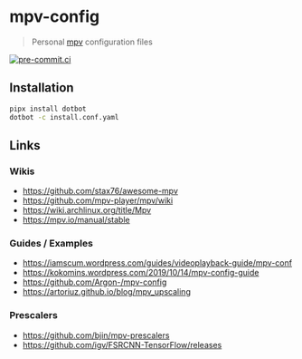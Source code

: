 # mpv-config

> Personal [mpv](https://github.com/mpv-player/mpv) configuration files

[![pre-commit.ci](https://results.pre-commit.ci/badge/github/DeadNews/mpv-config/main.svg)](https://results.pre-commit.ci/latest/github/DeadNews/mpv-config/main)

## Installation

```sh
pipx install dotbot
dotbot -c install.conf.yaml
```

## Links

### Wikis

- <https://github.com/stax76/awesome-mpv>
- <https://github.com/mpv-player/mpv/wiki>
- <https://wiki.archlinux.org/title/Mpv>
- <https://mpv.io/manual/stable>

### Guides / Examples

- <https://iamscum.wordpress.com/guides/videoplayback-guide/mpv-conf>
- <https://kokomins.wordpress.com/2019/10/14/mpv-config-guide>
- <https://github.com/Argon-/mpv-config>
- <https://artoriuz.github.io/blog/mpv_upscaling>

### Prescalers

- <https://github.com/bjin/mpv-prescalers>
- <https://github.com/igv/FSRCNN-TensorFlow/releases>
